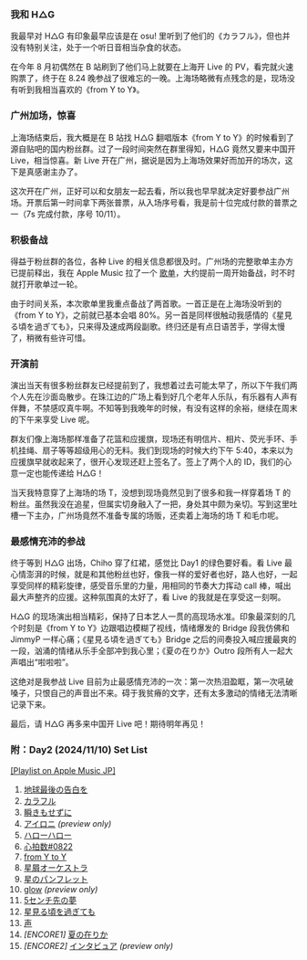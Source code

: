 ### 我和 H△G

我最早对 H△G 有印象最早应该是在 osu! 里听到了他们的《カラフル》，但也并没有特别关注，处于一个听日音相当杂食的状态。

在今年 8 月初偶然在 B 站刷到了他们马上就要在上海开 Live 的 PV，看完就火速购票了，终于在 8.24 晚参战了很难忘的一晚。上海场略微有点残念的是，现场没有听到我相当喜欢的《from Y to Y》。

### 广州加场，惊喜

上海场结束后，我大概是在 B 站找 H△G 翻唱版本《from Y to Y》的时候看到了源自贴吧的国内粉丝群。过了一段时间突然在群里得知，H△G 竟然又要来中国开 Live，相当惊喜。新 Live 开在广州，据说是因为上海场效果好而加开的场次，这下是真感谢主办了。

这次开在广州，正好可以和女朋友一起去看，所以我也早早就决定好要参战广州场。开票后第一时间拿下两张普票，从入场序号看，我是前十位完成付款的普票之一（7s 完成付款，序号 10/11）。

### 积极备战

得益于粉丝群的各位，各种 Live 的相关信息都很及时。广州场的完整歌单主办方已提前释出，我在 Apple Music 拉了一个 [歌单](https://music.apple.com/jp/playlist/hag-1st-live-in-guangzhou/pl.u-JPAZE6PsLjYXxxM)，大约提前一周开始备战，时不时就打开歌单过一轮。

由于时间关系，本次歌单里我重点备战了两首歌。一首正是在上海场没听到的《from Y to Y》，之前就已基本会唱 80%。另一首是同样很触动我感情的《星見る頃を過ぎても》，只来得及速成两段副歌。终归还是有点日语苦手，学得太慢了，稍微有些许可惜。

### 开演前

演出当天有很多粉丝群友已经提前到了，我想着过去可能太早了，所以下午我们两个人先在沙面岛散步。在珠江边的广场上看到好几个老年人乐队，有乐器有人声有伴舞，不禁感叹真牛啊。不知等到我晚年的时候，有没有这样的余裕，继续在周末的下午来享受 Live 呢。

群友们像上海场那样准备了花篮和应援旗，现场还有明信片、相片、荧光手环、手机挂绳、扇子等等超级用心的无料。我们到现场的时候大约下午 5:40，本来以为应援旗早就收起来了，很开心发现还赶上签名了。签上了两个人的 ID，我们的心意一定也能传递给 H△G！

当天我特意穿了上海场的场 T，没想到现场竟然见到了很多和我一样穿着场 T 的粉丝。虽然我没在追星，但属实切身融入了一把，身处其中颇为亲切。写到这里吐槽一下主办，广州场竟然不准备专属的场贩，还卖着上海场的场 T 和毛巾呢。

### 最感情充沛的参战

终于等到 H△G 出场，Chiho 穿了红裙，感觉比 Day1 的绿色要好看。看 Live 最心情澎湃的时候，就是和其他粉丝也好，像我一样的爱好者也好，路人也好，一起享受同样的精彩旋律，感受音乐里的力量，用相同的节奏大力挥动 call 棒，喊出最大声整齐的应援。这种氛围真的太好了，看 Live 的我就是在享受这一刻啊。

H△G 的现场演出相当精彩，保持了日本艺人一贯的高现场水准。印象最深刻的几个时刻是《from Y to Y》边跟唱边模糊了视线，情绪爆发的 Bridge 段我仿佛和 JimmyP 一样心痛；《星見る頃を過ぎても》Bridge 之后的间奏投入喊应援最爽的一段，汹涌的情绪从乐手全部冲到我心里；《夏の在りか》Outro 段所有人一起大声唱出“啦啦啦”。

这绝对是我参战 Live 目前为止最感情充沛的一次：第一次热泪盈眶，第一次吼破嗓子，只恨自己的声音出不来。碍于我贫瘠的文字，还有太多激动的情绪无法清晰记录下来。

最后，请 H△G 再多来中国开 Live 吧！期待明年再见！

### 附：Day2 (2024/11/10) Set List

[[Playlist on Apple Music JP]](https://music.apple.com/jp/playlist/hag-1st-live-in-guangzhou/pl.u-JPAZE6PsLjYXxxM)

1. [地球最後の告白を](https://music.apple.com/jp/song/%E5%9C%B0%E7%90%83%E6%9C%80%E5%BE%8C%E3%81%AE%E5%91%8A%E7%99%BD%E3%82%92/1442967185)
2. [カラフル](https://music.apple.com/jp/song/%E3%82%AB%E3%83%A9%E3%83%95%E3%83%AB-best-album-version/1637417568)
3. [瞬きもせずに](https://music.apple.com/jp/song/%E7%9E%AC%E3%81%8D%E3%82%82%E3%81%9B%E3%81%9A%E3%81%AB/1551761271)
4. [アイロニ](https://music.apple.com/jp/song/%E3%82%A2%E3%82%A4%E3%83%AD%E3%83%8B/1442967313) *(preview only)*
5. [ハローハロー](https://music.apple.com/jp/song/%E3%83%8F%E3%83%AD%E3%83%BC%E3%83%8F%E3%83%AD%E3%83%BC/1442967316)
6. [心拍数#0822](https://music.apple.com/jp/song/%E5%BF%83%E6%8B%8D%E6%95%B0-0822/1442967174)
7. [from Y to Y](https://music.apple.com/jp/song/from-y-to-y/1442967189)
8. [星屑オーケストラ](https://music.apple.com/jp/song/%E6%98%9F%E5%B1%91%E3%82%AA%E3%83%BC%E3%82%B1%E3%82%B9%E3%83%88%E3%83%A9/1442967323)
9. [星のパンフレット](https://music.apple.com/jp/song/%E6%98%9F%E3%81%AE%E3%83%91%E3%83%B3%E3%83%95%E3%83%AC%E3%83%83%E3%83%88/1257679496)
10. [glow](https://music.apple.com/jp/song/glow/1442967183) *(preview only)*
11. [5センチ先の夢](https://music.apple.com/jp/song/5%E3%82%BB%E3%83%B3%E3%83%81%E5%85%88%E3%81%AE%E5%A4%A2/1551761276)
12. [星見る頃を過ぎても](https://music.apple.com/jp/song/%E6%98%9F%E8%A6%8B%E3%82%8B%E9%A0%83%E3%82%92%E9%81%8E%E3%81%8E%E3%81%A6%E3%82%82-best-album-version/1637417566)
13. [声](https://music.apple.com/jp/song/%E5%A3%B0/1442967340)
14. *[ENCORE1]* [夏の在りか](https://music.apple.com/jp/song/%E5%A4%8F%E3%81%AE%E5%9C%A8%E3%82%8A%E3%81%8B/1341570980)
15. *[ENCORE2]* [インタビュア](https://music.apple.com/jp/song/%E3%82%A4%E3%83%B3%E3%82%BF%E3%83%93%E3%83%A5%E3%82%A2/1442967181) *(preview only)*